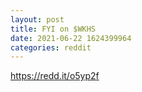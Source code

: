 ```yaml
--- 
layout: post 
title: FYI on $WKHS 
date: 2021-06-22 1624399964 
categories: reddit 
--- 
```

https://redd.it/o5yp2f